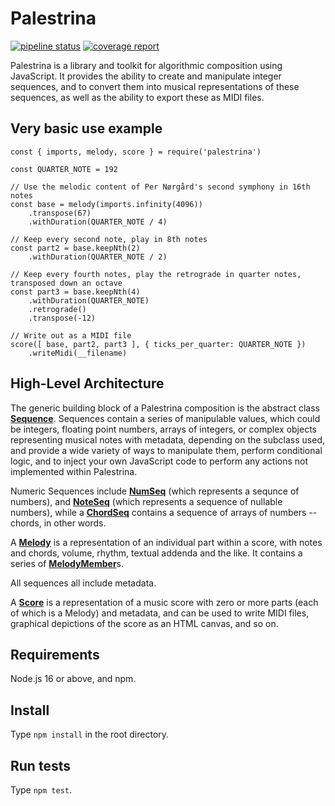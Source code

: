 # Palestrina

[![pipeline status](https://gitlab.com/sevriarch/palestrina/badges/main/pipeline.svg)](https://gitlab.com/sevriarch/palestrina/commits/main) [![coverage report](https://gitlab.com/sevriarch/palestrina/badges/main/coverage.svg)](https://gitlab.com/sevriarch/palestrina/commits/main)

Palestrina is a library and toolkit for algorithmic composition using JavaScript. It provides the ability to create and manipulate integer sequences, and to convert them into musical representations of these sequences, as well as the ability to export these as MIDI files.

## Very basic use example
```
const { imports, melody, score } = require('palestrina')

const QUARTER_NOTE = 192

// Use the melodic content of Per Nørgård's second symphony in 16th notes
const base = melody(imports.infinity(4096))
    .transpose(67)
    .withDuration(QUARTER_NOTE / 4)

// Keep every second note, play in 8th notes
const part2 = base.keepNth(2)
    .withDuration(QUARTER_NOTE / 2)

// Keep every fourth notes, play the retrograde in quarter notes, transposed down an octave
const part3 = base.keepNth(4)
    .withDuration(QUARTER_NOTE)
    .retrograde()
    .transpose(-12)

// Write out as a MIDI file
score([ base, part2, part3 ], { ticks_per_quarter: QUARTER_NOTE })
    .writeMidi(__filename)
```

## High-Level Architecture

The generic building block of a Palestrina composition is the abstract class <a href="./src/sequences/generic.ts">**Sequence**</a>. Sequences contain a series of manipulable values, which could be integers, floating point numbers, arrays of integers, or complex objects representing musical notes with metadata, depending on the subclass used, and provide a wide variety of ways to manipulate them, perform conditional logic, and to inject your own JavaScript code to perform any actions not implemented within Palestrina.

Numeric Sequences include <a href="./src/sequences/number.ts">**NumSeq**</a> (which represents a sequnce of numbers), and <a href="./src/sequences/note.ts">**NoteSeq**</a> (which represents a sequence of nullable numbers), while a <a href="./src/sequences/chord.ts">**ChordSeq**</a> contains a sequence of arrays of numbers -- chords, in other words.

A <a href="./src/sequences/melody.ts">**Melody**</a> is a representation of an individual part within a score, with notes and chords, volume, rhythm, textual addenda and the like. It contains a series of <a href="./src/sequences/members/melody.ts">**MelodyMember**</a>s.

All sequences all include metadata.

A <a href="./src/scores/score.ts">**Score**</a> is a representation of a music score with zero or more parts (each of which is a Melody) and metadata, and can be used to write MIDI files, graphical depictions of the score as an HTML canvas, and so on.

## Requirements

Node.js 16 or above, and npm.

## Install

Type `npm install` in the root directory.

## Run tests

Type `npm test`.
